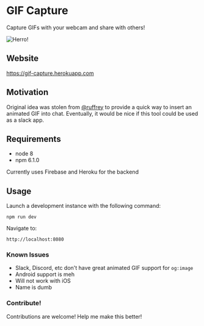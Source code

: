 # GIF Capture

Capture GIFs with your webcam and share with others!

![Herro!](https://firebasestorage.googleapis.com/v0/b/gif-capture.appspot.com/o/posts%2FCzxS0fQyWKGtITN3t4AXpYar.gif?alt=media)

## Website

https://gif-capture.herokuapp.com

## Motivation

Original idea was stolen from [@ruffrey](https://github.com/ruffrey) to provide a quick way to insert an animated GIF into chat. Eventually, it would be nice if this tool could be used as a slack app.

## Requirements
* node 8
* npm 6.1.0

Currently uses Firebase and Heroku for the backend

## Usage

Launch a development instance with the following command:

    npm run dev

Navigate to:

    http://localhost:8080

### Known Issues
* Slack, Discord, etc don't have great animated GIF support for `og:image`
* Android support is meh
* Will not work with iOS
* Name is dumb

### Contribute!

Contributions are welcome! Help me make this better!
